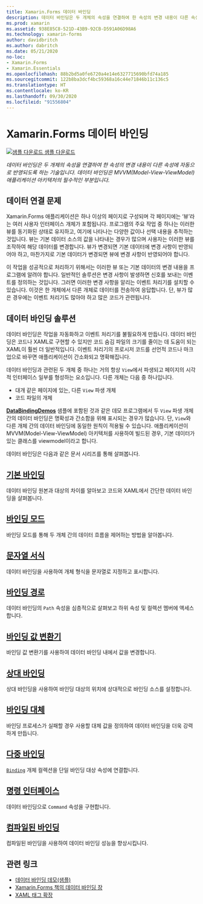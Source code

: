 ```yaml
---
title: Xamarin.Forms 데이터 바인딩
description: 데이터 바인딩은 두 개체의 속성을 연결하여 한 속성의 변경 내용이 다른 속성에 자동으로 반영되도록 하는 기술입니다. 데이터 바인딩은 MVVM(Model-View-ViewModel) 애플리케이션 아키텍처의 필수적인 부분입니다.
ms.prod: xamarin
ms.assetid: 938E85C8-521D-43B9-92CB-D591A06D98A6
ms.technology: xamarin-forms
author: davidbritch
ms.author: dabritch
ms.date: 05/21/2020
no-loc:
- Xamarin.Forms
- Xamarin.Essentials
ms.openlocfilehash: 88b2bd5a0fe6720a4e14e6327715690bfd74a185
ms.sourcegitcommit: 122b8ba3dcf4bc59368a16c44e71846b11c136c5
ms.translationtype: HT
ms.contentlocale: ko-KR
ms.lasthandoff: 09/30/2020
ms.locfileid: "91556804"
---
```

# <a name="no-locxamarinforms-data-binding"></a>Xamarin.Forms 데이터 바인딩

[![샘플 다운로드](~/media/shared/download.png) 샘플 다운로드](https://docs.microsoft.com/samples/xamarin/xamarin-forms-samples/databindingdemos)

_데이터 바인딩은 두 개체의 속성을 연결하여 한 속성의 변경 내용이 다른 속성에 자동으로 반영되도록 하는 기술입니다. 데이터 바인딩은 MVVM(Model-View-ViewModel) 애플리케이션 아키텍처의 필수적인 부분입니다._

## <a name="the-data-linking-problem"></a>데이터 연결 문제

Xamarin.Forms 애플리케이션은 하나 이상의 페이지로 구성되며 각 페이지에는 ‘뷰’라는 여러 사용자 인터페이스 개체가 포함됩니다. 프로그램의 주요 작업 중 하나는 이러한 뷰를 동기화된 상태로 유지하고, 여기에 나타나는 다양한 값이나 선택 내용을 추적하는 것입니다. 뷰는 기본 데이터 소스의 값을 나타내는 경우가 많으며 사용자는 이러한 뷰를 조작하여 해당 데이터를 변경합니다. 뷰가 변경되면 기본 데이터에 변경 사항이 반영되어야 하고, 마찬가지로 기본 데이터가 변경되면 뷰에 변경 사항이 반영되어야 합니다.

이 작업을 성공적으로 처리하기 위해서는 이러한 뷰 또는 기본 데이터의 변경 내용을 프로그램에 알려야 합니다. 일반적인 솔루션은 변경 사항이 발생하면 신호를 보내는 이벤트를 정의하는 것입니다. 그러면 이러한 변경 사항을 알리는 이벤트 처리기를 설치할 수 있습니다. 이것은 한 개체에서 다른 개체로 데이터를 전송하여 응답합니다. 단, 뷰가 많은 경우에는 이벤트 처리기도 많아야 하고 많은 코드가 관련됩니다.

## <a name="the-data-binding-solution"></a>데이터 바인딩 솔루션

데이터 바인딩은 작업을 자동화하고 이벤트 처리기를 불필요하게 만듭니다. 데이터 바인딩은 코드나 XAML로 구현할 수 있지만 코드 숨김 파일의 크기를 줄이는 데 도움이 되는 XAML이 훨씬 더 일반적입니다. 이벤트 처리기의 프로시저 코드를 선언적 코드나 마크업으로 바꾸면 애플리케이션이 간소화되고 명확해집니다.

데이터 바인딩과 관련된 두 개체 중 하나는 거의 항상 `View`에서 파생되고 페이지의 시각적 인터페이스 일부를 형성하는 요소입니다. 다른 개체는 다음 중 하나입니다.

- 대개 같은 페이지에 있는, 다른 `View` 파생 개체
- 코드 파일의 개체

[**DataBindingDemos**](/samples/xamarin/xamarin-forms-samples/databindingdemos) 샘플에 포함된 것과 같은 데모 프로그램에서 두 `View` 파생 개체 간의 데이터 바인딩은 명확성과 간소함을 위해 표시되는 경우가 많습니다. 단, `View`와 다른 개체 간의 데이터 바인딩에 동일한 원칙이 적용될 수 있습니다. 애플리케이션이 MVVM(Model-View-ViewModel) 아키텍처를 사용하여 빌드된 경우, 기본 데이터가 있는 클래스를 viewmodel이라고 합니다.

데이터 바인딩은 다음과 같은 문서 시리즈를 통해 살펴봅니다.

## <a name="basic-bindings"></a>[기본 바인딩](basic-bindings.md)

데이터 바인딩 원본과 대상의 차이를 알아보고 코드와 XAML에서 간단한 데이터 바인딩을 살펴봅니다.

## <a name="binding-mode"></a>[바인딩 모드](binding-mode.md)

바인딩 모드를 통해 두 개체 간의 데이터 흐름을 제어하는 방법을 알아봅니다.

## <a name="string-formatting"></a>[문자열 서식](string-formatting.md)

데이터 바인딩을 사용하여 개체 형식을 문자열로 지정하고 표시합니다.

## <a name="binding-path"></a>[바인딩 경로](binding-path.md)

데이터 바인딩의 `Path` 속성을 심층적으로 살펴보고 하위 속성 및 컬렉션 멤버에 액세스합니다.

## <a name="binding-value-converters"></a>[바인딩 값 변환기](converters.md)

바인딩 값 변환기를 사용하여 데이터 바인딩 내에서 값을 변경합니다.

## <a name="relative-bindings"></a>[상대 바인딩](relative-bindings.md)

상대 바인딩을 사용하여 바인딩 대상의 위치에 상대적으로 바인딩 소스를 설정합니다.

## <a name="binding-fallbacks"></a>[바인딩 대체](binding-fallbacks.md)

바인딩 프로세스가 실패할 경우 사용할 대체 값을 정의하여 데이터 바인딩을 더욱 강력하게 만듭니다.

## <a name="multi-bindings"></a>[다중 바인딩](multibinding.md)

[`Binding`](xref:Xamarin.Forms.Binding) 개체 컬렉션을 단일 바인딩 대상 속성에 연결합니다.

## <a name="the-command-interface"></a>[명령 인터페이스](commanding.md)

데이터 바인딩으로 `Command` 속성을 구현합니다.

## <a name="compiled-bindings"></a>[컴파일된 바인딩](compiled-bindings.md)

컴파일된 바인딩을 사용하여 데이터 바인딩 성능을 향상시킵니다.

## <a name="related-links"></a>관련 링크

- [데이터 바인딩 데모(샘플)](/samples/xamarin/xamarin-forms-samples/databindingdemos)
- [Xamarin.Forms 책의 데이터 바인딩 장](~/xamarin-forms/creating-mobile-apps-xamarin-forms/summaries/chapter16.md)
- [XAML 태그 확장](~/xamarin-forms/xaml/markup-extensions/index.md)
